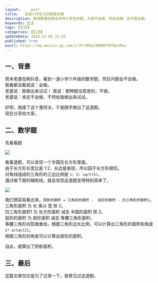 ```yaml
---   
layout:     post  
title:   这道小学生几何题我会做 
description: 微信群里经常会流传小学生的题，大家不会做，然后自嘲。这次我会做。 
keywords: 生活
tags: [生活]  
categories: [生活]  
updateData: 2018-12-04 23:56  
published: true   
wxurl: https://mp.weixin.qq.com/s/3Yr9R8yCB0M9FfHfQutMow  
---  
```


 


## 一、背景

周末老婆在刷抖音，看到一道小学六年级的数学题，然后问题会不会做。  
我看都没看就说：会做。  
老婆说：那做出来试试！
我说：那种题没意思的，不做。  
老婆说：肯定不会做，不然给我做出来试试。  


好吧，我接了这个激将法，于是随手做出了这道题。  
现在分享给大家。  


## 二、数学题

先看看题  

![](https://res2018.tiankonguse.com/images/2018/12/20181204224235.jpg)


看着道题，可以发现一个半圆在长方形里面。  
由于长方形长宽比是 1:2，长边是直径，所以园于长方形相切。  
对角线组成的三角形的三边比例是 `1: 2: sqrt(5)`。  
通过做下面的辅助线，就会发现这道题变得特别简单了。  


![](https://res2018.tiankonguse.com/images/2018/12/20181204231845.png)


我们很容易看出来，`阴影的面积 = 三角形的面积 -  弧形的面积 - 凹三角形的面积1`。  
三角形面积 为 长 乘以 宽 除 2。  
凹三角形面积1 为 长方形面积 减去 半圆的面积 除 2。  
弧形的面积 为 扇形面积 减去 等腰三角形面积。  
等腰三角形向弦做垂线，根据三角形边长比例，可以计算出三角形的面积和角度`2* artan(2)`。  
根据三角形的角度可以计算出扇形的面积。  


自此，就算出了阴影面积。  


## 三、最后  


这篇文章仅仅是为了记录一下，我曾见过这道题。  




